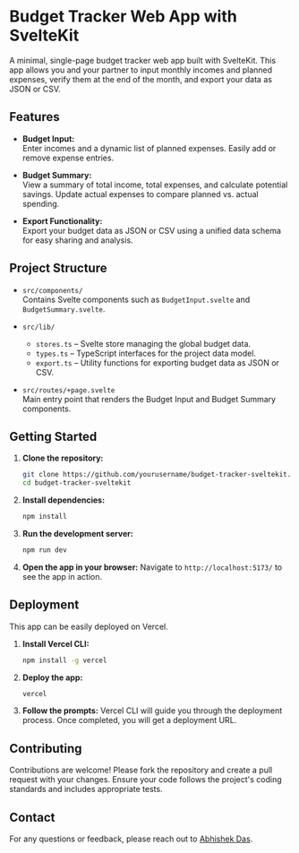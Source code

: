 # Budget Tracker Web App with SvelteKit

A minimal, single-page budget tracker web app built with SvelteKit. This app allows you and your partner to input monthly incomes and planned expenses, verify them at the end of the month, and export your data as JSON or CSV.

## Features

- **Budget Input:**  
    Enter incomes and a dynamic list of planned expenses. Easily add or remove expense entries.
    
- **Budget Summary:**  
    View a summary of total income, total expenses, and calculate potential savings. Update actual expenses to compare planned vs. actual spending.

- **Export Functionality:**  
    Export your budget data as JSON or CSV using a unified data schema for easy sharing and analysis.

## Project Structure

- `src/components/`  
    Contains Svelte components such as `BudgetInput.svelte` and `BudgetSummary.svelte`.

- `src/lib/`  
    - `stores.ts` – Svelte store managing the global budget data.
    - `types.ts` – TypeScript interfaces for the project data model.
    - `export.ts` – Utility functions for exporting budget data as JSON or CSV.

- `src/routes/+page.svelte`  
    Main entry point that renders the Budget Input and Budget Summary components.

## Getting Started

1. **Clone the repository:**

     ```bash
     git clone https://github.com/yourusername/budget-tracker-sveltekit.git
     cd budget-tracker-sveltekit
     ```

2. **Install dependencies:**

     ```bash
     npm install
     ```

3. **Run the development server:**

     ```bash
     npm run dev
     ```

4. **Open the app in your browser:**
     Navigate to `http://localhost:5173/` to see the app in action.

## Deployment

This app can be easily deployed on Vercel.

1. **Install Vercel CLI:**

     ```bash
     npm install -g vercel
     ```

2. **Deploy the app:**

     ```bash
     vercel
     ```

3. **Follow the prompts:**
     Vercel CLI will guide you through the deployment process. Once completed, you will get a deployment URL.

## Contributing

Contributions are welcome! Please fork the repository and create a pull request with your changes. Ensure your code follows the project's coding standards and includes appropriate tests.

## Contact

For any questions or feedback, please reach out to [Abhishek Das](mailto:das.abhishek15@gmail.com).
